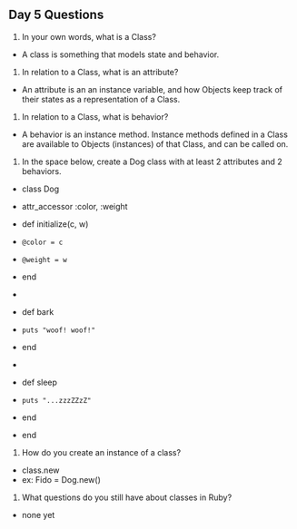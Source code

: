 ## Day 5 Questions

1. In your own words, what is a Class?
+ A class is something that models state and behavior.

1. In relation to a Class, what is an attribute?
+ An attribute is an an instance variable, and how Objects keep track of their states as a representation of a Class.

1. In relation to a Class, what is behavior?
+ A behavior is an instance method. Instance methods defined in a Class are available to Objects (instances) of that Class, and can be called on.

1. In the space below, create a Dog class with at least 2 attributes and 2 behaviors.
+ class Dog
+   attr_accessor :color, :weight

+   def initialize(c, w)
+     @color = c
+     @weight = w
+   end  
+
+   def bark
+     puts "woof! woof!"
+   end
+
+   def sleep
+     puts "...zzzZZzZ"
+   end
+ end

1. How do you create an instance of a class?
+ class.new
+ ex: Fido = Dog.new()

1. What questions do you still have about classes in Ruby?
+ none yet
